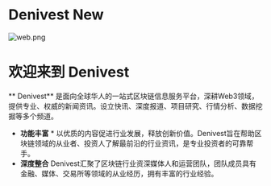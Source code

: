 # Denivest New

![web.png](https://p6-juejin.byteimg.com/tos-cn-i-k3u1fbpfcp/73eaaae674314c9ea1344195abe83e41~tplv-k3u1fbpfcp-watermark.image?)

# 欢迎来到 Denivest

** Denivest** 是面向全球华人的一站式区块链信息服务平台，深耕Web3领域，提供专业、权威的新闻资讯。设立快讯、深度报道、项目研究、行情分析、数据挖掘等多个频道。
- **功能丰富**  *  以优质的内容促进行业发展，释放创新价值。Denivest旨在帮助区块链领域的从业者、投资人了解最前沿的行业资讯，是专业投资者的可靠帮手。
- **深度整合**   Denivest汇聚了区块链行业资深媒体人和运营团队，团队成员具有金融、媒体、交易所等领域的从业经历，拥有丰富的行业经验。
